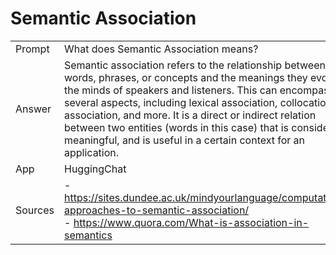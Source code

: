 
# Semantic Association

| | |
| --- | --- |
| Prompt | What does Semantic Association means? |
| Answer | Semantic association refers to the relationship between words, phrases, or concepts and the meanings they evoke in the minds of speakers and listeners. This can encompass several aspects, including lexical association, collocational association, and more. It is a direct or indirect relation between two entities (words in this case) that is considered meaningful, and is useful in a certain context for an application. |
| App | HuggingChat |
| Sources | - https://sites.dundee.ac.uk/mindyourlanguage/computational-approaches-to-semantic-association/<br> - https://www.quora.com/What-is-association-in-semantics |
